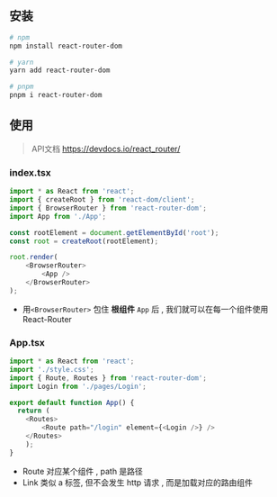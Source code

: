 ## 安装
```sh
# npm
npm install react-router-dom

# yarn
yarn add react-router-dom

# pnpm 
pnpm i react-router-dom
```


## 使用
>  API文档  https://devdocs.io/react_router/

### index.tsx
```js
import * as React from 'react';
import { createRoot } from 'react-dom/client';
import { BrowserRouter } from 'react-router-dom';
import App from './App';

const rootElement = document.getElementById('root');
const root = createRoot(rootElement);

root.render(
	<BrowserRouter>
		<App />
	</BrowserRouter>
);
```

- 用`<BrowserRouter>` 包住 **根组件** `App` 后 ,  我们就可以在每一个组件使用 React-Router

### App.tsx
```js
import * as React from 'react';
import './style.css';
import { Route, Routes } from 'react-router-dom';
import Login from './pages/Login';

export default function App() {
  return (
	<Routes>
		<Route path="/login" element={<Login />} />
	</Routes>
	);
}
```

- Route 对应某个组件 , path 是路径
- Link 类似 a 标签, 但不会发生 http 请求 , 而是加载对应的路由组件